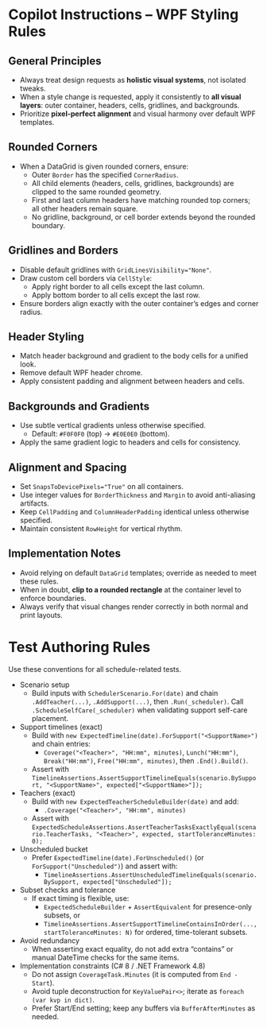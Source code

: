 # Copilot Instructions – WPF Styling Rules

## General Principles
- Always treat design requests as **holistic visual systems**, not isolated tweaks.
- When a style change is requested, apply it consistently to **all visual layers**: outer container, headers, cells, gridlines, and backgrounds.
- Prioritize **pixel-perfect alignment** and visual harmony over default WPF templates.

## Rounded Corners
- When a DataGrid is given rounded corners, ensure:
  - Outer `Border` has the specified `CornerRadius`.
  - All child elements (headers, cells, gridlines, backgrounds) are clipped to the same rounded geometry.
  - First and last column headers have matching rounded top corners; all other headers remain square.
  - No gridline, background, or cell border extends beyond the rounded boundary.

## Gridlines and Borders
- Disable default gridlines with `GridLinesVisibility="None"`.
- Draw custom cell borders via `CellStyle`:
  - Apply right border to all cells except the last column.
  - Apply bottom border to all cells except the last row.
- Ensure borders align exactly with the outer container’s edges and corner radius.

## Header Styling
- Match header background and gradient to the body cells for a unified look.
- Remove default WPF header chrome.
- Apply consistent padding and alignment between headers and cells.

## Backgrounds and Gradients
- Use subtle vertical gradients unless otherwise specified.
  - Default: `#F0F0F0` (top) → `#E0E0E0` (bottom).
- Apply the same gradient logic to headers and cells for consistency.

## Alignment and Spacing
- Set `SnapsToDevicePixels="True"` on all containers.
- Use integer values for `BorderThickness` and `Margin` to avoid anti-aliasing artifacts.
- Keep `CellPadding` and `ColumnHeaderPadding` identical unless otherwise specified.
- Maintain consistent `RowHeight` for vertical rhythm.

## Implementation Notes
- Avoid relying on default `DataGrid` templates; override as needed to meet these rules.
- When in doubt, **clip to a rounded rectangle** at the container level to enforce boundaries.
- Always verify that visual changes render correctly in both normal and print layouts.

# Test Authoring Rules

Use these conventions for all schedule-related tests.

- Scenario setup
  - Build inputs with `SchedulerScenario.For(date)` and chain `.AddTeacher(...)`, `.AddSupport(...)`, then `.Run(_scheduler)`. Call `.ScheduleSelfCare(_scheduler)` when validating support self-care placement.
- Support timelines (exact)
  - Build with `new ExpectedTimeline(date).ForSupport("<SupportName>")` and chain entries:
    - `Coverage("<Teacher>", "HH:mm", minutes)`, `Lunch("HH:mm")`, `Break("HH:mm")`, `Free("HH:mm", minutes)`, then `.End().Build()`.
  - Assert with `TimelineAssertions.AssertSupportTimelineEquals(scenario.BySupport, "<SupportName>", expected["<SupportName>"]);`
- Teachers (exact)
  - Build with `new ExpectedTeacherScheduleBuilder(date)` and add:
    - `.Coverage("<Teacher>", "HH:mm", minutes)`
  - Assert with `ExpectedScheduleAssertions.AssertTeacherTasksExactlyEqual(scenario.TeacherTasks, "<Teacher>", expected, startToleranceMinutes: 0);`
- Unscheduled bucket
  - Prefer `ExpectedTimeline(date).ForUnscheduled()` (or `ForSupport("Unscheduled")`) and assert with:
    - `TimelineAssertions.AssertUnscheduledTimelineEquals(scenario.BySupport, expected["Unscheduled"]);`
- Subset checks and tolerance
  - If exact timing is flexible, use:
    - `ExpectedScheduleBuilder` + `AssertEquivalent` for presence-only subsets, or
    - `TimelineAssertions.AssertSupportTimelineContainsInOrder(..., startToleranceMinutes: N)` for ordered, time-tolerant subsets.
- Avoid redundancy
  - When asserting exact equality, do not add extra “contains” or manual DateTime checks for the same items.
- Implementation constraints (C# 8 / .NET Framework 4.8)
  - Do not assign `CoverageTask.Minutes` (it is computed from `End - Start`).
  - Avoid tuple deconstruction for `KeyValuePair<>`; iterate as `foreach (var kvp in dict)`.
  - Prefer Start/End setting; keep any buffers via `BufferAfterMinutes` as needed.

